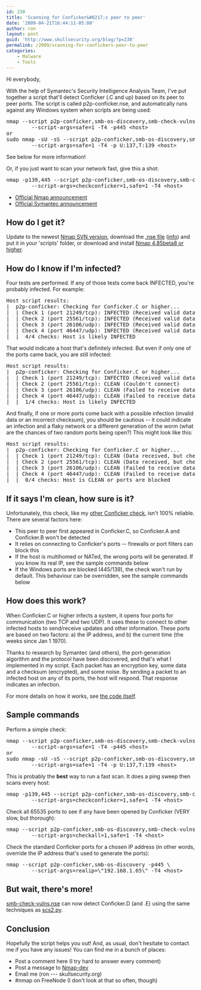 ```yaml
---
id: 230
title: 'Scanning for Conficker&#8217;s peer to peer'
date: '2009-04-21T16:44:11-05:00'
author: ron
layout: post
guid: 'http://www.skullsecurity.org/blog/?p=230'
permalink: /2009/scanning-for-confickers-peer-to-peer
categories:
    - Malware
    - Tools
---
```


Hi everybody,

With the help of Symantec's Security Intelligence Analysis Team, I've put together a script that'll detect Conficker (.C and up) based on its peer to peer ports. The script is called p2p-conficker.nse, and automatically runs against any Windows system when scripts are being used:
<pre>nmap --script p2p-conficker,smb-os-discovery,smb-check-vulns \
        --script-args=safe=1 -T4 -p445 &lt;host&gt;
or
sudo nmap -sU -sS --script p2p-conficker,smb-os-discovery,smb-check-vulns \
        --script-args=safe=1 -T4 -p U:137,T:139 &lt;host&gt;</pre>

See below for more information! 

Or, if you just want to scan your network fast, give this a shot:
<pre>nmap -p139,445 --script p2p-conficker,smb-os-discovery,smb-check-vulns \
        --script-args=checkconficker=1,safe=1 -T4 &lt;host&gt;</pre>

<ul>
<li><a href='http://seclists.org/nmap-dev/2009/q2/0161.html'>Official Nmap announcement</a></li>
<li><a href='https://forums2.symantec.com/t5/Malicious-Code/W32-Downadup-P2P-Scanner-Script-for-Nmap/ba-p/393519#A266'>Official Symantec announcement</a></li>
</ul>
<!--more-->

<h2>How do I get it?</h2>
Update to the newest <a href='http://nmap.org/book/install.html#inst-svn'>Nmap SVN version</a>, download the <a href='http://nmap.org/svn/scripts/p2p-conficker.nse'>.nse file</a> (<a href='http://nmap.org/nsedoc/scripts/p2p-conficker.html'>info</a>) and put it in your 'scripts' folder, or download and install <a href='http://nmap.org/download.html'>Nmap 4.85beta8 or higher</a>. 

<h2>How do I know if I'm infected?</h2>
Four tests are performed. If any of those tests come back INFECTED, you're probably infected. For example:
<pre>Host script results:
|  p2p-conficker: Checking for Conficker.C or higher...
|  | Check 1 (port 21249/tcp): INFECTED (Received valid data)
|  | Check 2 (port 25561/tcp): INFECTED (Received valid data)
|  | Check 3 (port 26106/udp): INFECTED (Received valid data)
|  | Check 4 (port 46447/udp): INFECTED (Received valid data)
|_ |_ 4/4 checks: Host is likely INFECTED
</pre>
That would indicate a host that's definitely infected. But even if only one of the ports came back, you are still infected:
<pre>Host script results:
|  p2p-conficker: Checking for Conficker.C or higher...
|  | Check 1 (port 21249/tcp): INFECTED (Received valid data)
|  | Check 2 (port 25561/tcp): CLEAN (Couldn't connect)
|  | Check 3 (port 26106/udp): CLEAN (Failed to receive data)
|  | Check 4 (port 46447/udp): CLEAN (Failed to receive data)
|_ |_ 1/4 checks: Host is likely INFECTED
</pre>

And finally, if one or more ports come back with a possible infection (invalid data or an incorrect checksum), you should be cautious -- it could indicate an infection and a flaky network or a different generation of the worm (what are the chances of two random ports being open?) This might look like this:

<pre>Host script results:
|  p2p-conficker: Checking for Conficker.C or higher...
|  | Check 1 (port 21249/tcp): CLEAN (Data received, but checksum was invalid (possibly INFECTED))
|  | Check 2 (port 25561/tcp): CLEAN (Data received, but checksum was invalid (possibly INFECTED))
|  | Check 3 (port 26106/udp): CLEAN (Failed to receive data)
|  | Check 4 (port 46447/udp): CLEAN (Failed to receive data)
|_ |_ 0/4 checks: Host is CLEAN or ports are blocked</pre>

<h2>If it says I'm clean, how sure is it?</h2>
Unfortunately, this check, like my <a href='http://www.skullsecurity.org/blog/?p=209'>other Conficker check</a>, isn't 100% reliable. There are several factors here:
<ul>
<li>This peer to peer first appeared in Conficker.C, so Conficker.A and Conficker.B won't be detected</li>
<li>It relies on connecting to Conficker's ports -- firewalls or port filters can block this</li>
<li>If the host is multihomed or NATed, the wrong ports will be generated. If you know its real IP, see the sample commands below</li>
<li>If the Windows ports are blocked (445/139), the check won't run by default. This behaviour can be overridden, see the sample commands below</li>
</ul>

<h2>How does this work?</h2>
When Conficker.C or higher infects a system, it opens four ports for communication (two TCP and two UDP). It uses these to connect to other infected hosts to send/receive updates and other information. These ports are based on two factors: a) the IP address, and b) the current time (the weeks since Jan 1 1970). 

Thanks to research by Symantec (and others), the port-generation algorithm and the protocol have been discovered, and that's what I implemented in my script. Each packet has an encryption key, some data and a checksum (encrypted), and some noise. By sending a packet to an infected host on any of its ports, the host will respond. That response indicates an infection. 

For more details on how it works, see <a href='http://nmap.org/svn/scripts/p2p-conficker.nse'>the code itself</a>. 

<h2>Sample commands</h2>
Perform a simple check:
<pre>nmap --script p2p-conficker,smb-os-discovery,smb-check-vulns \
        --script-args=safe=1 -T4 -p445 &lt;host&gt;
or
sudo nmap -sU -sS --script p2p-conficker,smb-os-discovery,smb-check-vulns \
        --script-args=safe=1 -T4 -p U:137,T:139 &lt;host&gt;</pre>

This is probably the <strong>best</strong> way to run a fast scan. It does a ping sweep then scans every host:
<pre>nmap -p139,445 --script p2p-conficker,smb-os-discovery,smb-check-vulns \
        --script-args=checkconficker=1,safe=1 -T4 &lt;host&gt;</pre>

Check all 65535 ports to see if any have been opened by Conficker (VERY slow, but thorough):
<pre>nmap --script p2p-conficker,smb-os-discovery,smb-check-vulns -p- \
        --script-args=checkall=1,safe=1 -T4 &lt;host&gt;</pre>

Check the standard Conficker ports for a chosen IP address (in other words, override the IP address that's used to generate the ports):
<pre>nmap --script p2p-conficker,smb-os-discovery -p445 \
        --script-args=realip=\"192.168.1.65\" -T4 &lt;host&gt;</pre>

<h2>But wait, there's more!</h2>
<a href='http://nmap.org/nsedoc/scripts/smb-check-vulns.html'>smb-check-vulns.nse</a> can now detect Conficker.D (and .E) using the same techniques as <a href='http://iv.cs.uni-bonn.de/wg/cs/applications/containing-conficker/'>scs2.py</a>. 

<h2>Conclusion</h2>
Hopefully the script helps you out! And, as usual, don't hesitate to contact me if you have any issues! You can find me in a bunch of places:
<ul>
<li>Post a comment here (I try hard to answer every comment)</li>
<li>Post a message to <a href='http://insecure.org/mailman/listinfo/nmap-dev'>Nmap-dev</a></li>
<li>Email me (ron --- skullsecurity.org)</li>
<li>#nmap on FreeNode (I don't look at that so often, though)</li>
</ul>

